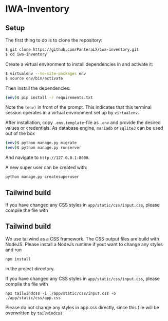 # IWA-Inventory

## Setup

The first thing to do is to clone the repository:

```sh
$ git clone https://github.com/PanteraLX/iwa-inventory.git
$ cd iwa-inventory
```

Create a virtual environment to install dependencies in and activate it:

```sh
$ virtualenv --no-site-packages env
$ source env/bin/activate
```

Then install the dependencies:

```sh
(env)$ pip install -r requirements.txt
```
Note the `(env)` in front of the prompt. This indicates that this terminal
session operates in a virtual environment set up by `virtualenv`.

After installation, copy `.env.template`-file as `.env` and provide the desired values or credentials. As database engine, `mariadb` or `sqlite3` can be used out of the box
```sh
(env)$ python manage.py migrate
(env)$ python manage.py runserver
```
And navigate to `http://127.0.0.1:8000`.

A new super user can be created with:
```
python manage.py createsuperuser
```

## Tailwind build

If you have changed any CSS styles in `app/static/css/input.css`, please compile the file with
## Tailwind build

We use tailwind as a CSS framework. The CSS output files are build with NodeJS. Please install a NodeJs runtime if yout want to change any styles and run

```
npm install
```
in the project directory.

If you have changed any CSS styles in `app/static/css/input.css`, please compile the file with

```
npx tailwindcss -i ./app/static/css/input.css -o ./app/static/css/app.css
```

Please do not change any styles in app.css directly, since this file will be overwritten by `tailwindcss`